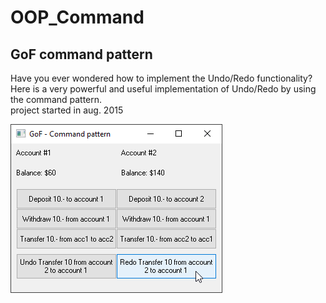 # OOP_Command  
## GoF command pattern  
Have you ever wondered how to implement the Undo/Redo functionality?  
Here is a very powerful and useful implementation of Undo/Redo by using the command pattern.   
project started in aug. 2015  

![PatternCommand.png Image](Resources/PatternCommand.png "PatternCommand.png Image")